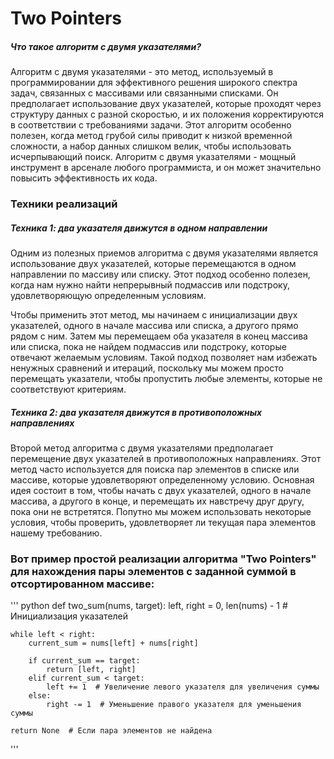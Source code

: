 # Two Pointers
##### Что такое алгоритм с двумя указателями?
Алгоритм с двумя указателями - это метод, используемый в программировании для эффективного решения широкого спектра задач, связанных с массивами или связанными списками. Он предполагает использование двух указателей, которые проходят через структуру данных с разной скоростью, и их положения корректируются в соответствии с требованиями задачи. Этот алгоритм особенно полезен, когда метод грубой силы приводит к низкой временной сложности, а набор данных слишком велик, чтобы использовать исчерпывающий поиск. Алгоритм с двумя указателями - мощный инструмент в арсенале любого программиста, и он может значительно повысить эффективность их кода.
### Техники реализаций
##### Техника 1: два указателя движутся в одном направлении
Одним из полезных приемов алгоритма с двумя указателями является использование двух указателей, которые перемещаются в одном направлении по массиву или списку. Этот подход особенно полезен, когда нам нужно найти непрерывный подмассив или подстроку, удовлетворяющую определенным условиям.

Чтобы применить этот метод, мы начинаем с инициализации двух указателей, одного в начале массива или списка, а другого прямо рядом с ним. Затем мы перемещаем оба указателя в конец массива или списка, пока не найдем подмассив или подстроку, которые отвечают желаемым условиям. Такой подход позволяет нам избежать ненужных сравнений и итераций, поскольку мы можем просто перемещать указатели, чтобы пропустить любые элементы, которые не соответствуют критериям.

##### Техника 2: два указателя движутся в противоположных направлениях
Второй метод алгоритма с двумя указателями предполагает перемещение двух указателей в противоположных направлениях. Этот метод часто используется для поиска пар элементов в списке или массиве, которые удовлетворяют определенному условию. Основная идея состоит в том, чтобы начать с двух указателей, одного в начале массива, а другого в конце, и перемещать их навстречу друг другу, пока они не встретятся. Попутно мы можем использовать некоторые условия, чтобы проверить, удовлетворяет ли текущая пара элементов нашему требованию.

### Вот пример простой реализации алгоритма "Two Pointers" для нахождения пары элементов с заданной суммой в отсортированном массиве:

''' python
def two_sum(nums, target):
    left, right = 0, len(nums) - 1  # Инициализация указателей

    while left < right:
        current_sum = nums[left] + nums[right]

        if current_sum == target:
            return [left, right]
        elif current_sum < target:
            left += 1  # Увеличение левого указателя для увеличения суммы
        else:
            right -= 1  # Уменьшение правого указателя для уменьшения суммы

    return None  # Если пара элементов не найдена
'''

